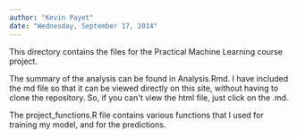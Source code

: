 ```yaml
---
author: "Kevin Payet"
date: "Wednesday, September 17, 2014"
---
```


This directory contains the files for the Practical Machine Learning course project.

The summary of the analysis can be found in Analysis.Rmd. I have included the md file so that it can be viewed directly on this site, without having to clone the repository. So, if you can't view the html file, just click on the .md.

The project_functions.R file contains various functions that I used for training my model, and for the predictions.
